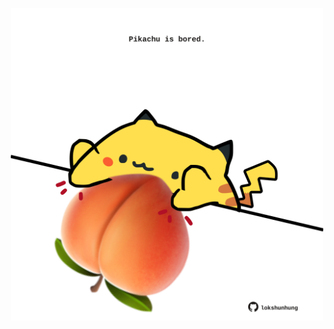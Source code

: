 <!-- built at 01/07/2025, 05:03:11 UTC -->
<p align="center">
  <img width="500" height="500" src="./ReadmeImage.svg">
</p>
